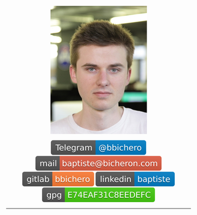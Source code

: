 <p align=center><img src="medium_bbichero.jpg" class="img-circle" alt="baptiste"/></p>

<p align=center>
   <img src="Telegram-%2540bbichero-blue.svg" alt="Telegram"/>
   <a href="mailto:baptiste@bicheron.com"><img src="mail-baptiste%2540bicheron.com-red.svg" alt="Email"></a>
   <a href="https://gitlab.com/bbichero"><img src="gitlab-bbichero-orange.svg" alt="Gitlab"/></a>
   <a href="https://www.linkedin.com/in/baptiste-b-438a6b11b/"><img src="linkedin-baptiste-blue.svg" alt="Linkedin"/></a>
   <a href="https://raw.githubusercontent.com/bbichero/CV/master/publickey.baptiste@bicheron.com.asc"><img src="gpg-E74EAF31C8EEDEFC-brightgreen.svg" alt="GPG_key"></a>
</p>

---
